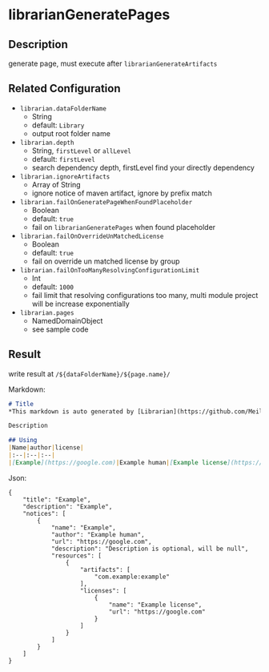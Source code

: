 # librarianGeneratePages
## Description
generate page, must execute after `librarianGenerateArtifacts`

## Related Configuration
- `librarian.dataFolderName`
  - String
  - default: `Library`
  - output root folder name
- `librarian.depth`
  - String, `firstLevel` or `allLevel`
  - default: `firstLevel`
  - search dependency depth, firstLevel find your directly dependency
- `librarian.ignoreArtifacts`
  - Array of String
  - ignore notice of maven artifact, ignore by prefix match
- `librarian.failOnGeneratePageWhenFoundPlaceholder`
  - Boolean
  - default: `true`
  - fail on `librarianGeneratePages` when found placeholder
- `librarian.failOnOverrideUnMatchedLicense`
  - Boolean
  - default: `true`
  - fail on override un matched license by group
- `librarian.failOnTooManyResolvingConfigurationLimit`
  - Int
  - default: `1000`
  - fail limit that resolving configurations too many, multi module project will be increase exponentially
- `librarian.pages`
  - NamedDomainObject
  - see sample code

## Result
write result at `/${dataFolderName}/${page.name}/`

Markdown:
```markdown
# Title
*This markdown is auto generated by [Librarian](https://github.com/MeilCli/Librarian)*

Description

## Using
|Name|author|license|
|:--|:--|:--|
|[Example](https://google.com)|Example human|[Example license](https://google.com)|
```

Json:
```
{
    "title": "Example",
    "description": "Example",
    "notices": [
        {
            "name": "Example",
            "author": "Example human",
            "url": "https://google.com",
            "description": "Description is optional, will be null",
            "resources": [
                {
                    "artifacts": [
                        "com.example:example"
                    ],
                    "licenses": [
                        {
                            "name": "Example license",
                            "url": "https://google.com"
                        }
                    ]
                }
            ]
        }
    ]
}
```